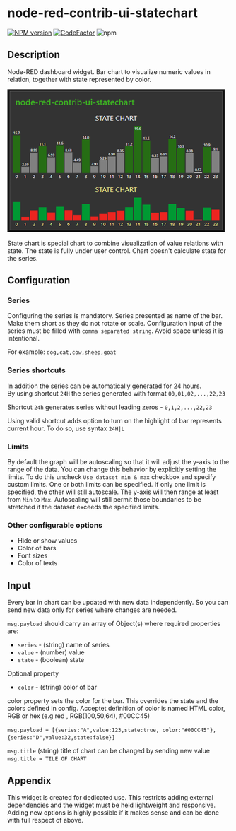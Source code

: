 # node-red-contrib-ui-statechart
[![NPM version][npm-image]][npm-url]
[![CodeFactor](https://www.codefactor.io/repository/github/hotnipi/node-red-contrib-ui-statechart/badge)](https://www.codefactor.io/repository/github/hotnipi/node-red-contrib-ui-statechart)
![npm](https://img.shields.io/npm/dm/node-red-contrib-ui-statechart)

[npm-image]: http://img.shields.io/npm/v/node-red-contrib-ui-statechart.svg
[npm-url]: https://npmjs.org/package/node-red-contrib-ui-statechart
## Description
Node-RED dashboard widget. Bar chart to visualize numeric values in relation, together with state represented by color.

![Node-RED dashboard widget node-red-contrib-ui-statechart](images/node-red-contrib-ui-statechart.png)

State chart is special chart to combine visualization of value relations with state. 
The state is fully under user control. Chart doesn't calculate state for the series.


## Configuration
### Series

Configuring the series is mandatory. Series presented as name of the bar. Make them short as they do not rotate or scale.
Configuration input of the series must be filled with `comma separated string`. Avoid space unless it is intentional.

For example: `dog,cat,cow,sheep,goat`

### Series shortcuts
In addition the series can be automatically generated for 24 hours.  
By using shortcut `24H` the series generated with format `00,01,02,...,22,23`

Shortcut `24h` generates series without leading zeros - `0,1,2,...,22,23`

Using valid shortcut adds option to turn on the highlight of bar represents current hour. To do so, use syntax `24H|L`

### Limits
By default the graph will be autoscaling so that it will adjust the y-axis to the range of the data. You can change this behavior by explicitly setting the limits. To do this uncheck `Use dataset min & max` checkbox and specify custom limits. One or both limits can be specified. If only one limit is specified, the other will still autoscale. The y-axis will then range at least from `Min` to `Max`. Autoscaling will still permit those boundaries to be stretched if the dataset exceeds the specified limits.

### Other configurable options   
* Hide or show values
* Color of bars
* Font sizes
* Color of texts  

## Input

Every bar in chart can be updated with new data independently. So you can send new data only for series where changes are needed. 

`msg.payload` should carry an array of Object(s) where
required properties are: 

   * `series`  - (string) name of series
   * `value`  - (number) value
   * `state`  - (boolean) state

Optional property
   * `color` - (string) color of bar

color property sets the color for the bar. This overrides the state and the colors defined in config. Acceptet definition of color is named HTML color, RGB or hex (e.g red , RGB(100,50,64), #00CC45)

`msg.payload = [{series:"A",value:123,state:true, color:"#00CC45"},{series:"D",value:32,state:false}]`

`msg.title` (string) title of chart can be changed by sending new value `msg.title = TILE OF CHART`
## Appendix

This widget is created for dedicated use. This restricts adding external dependencies and the widget must be held lightweight and responsive. Adding new options is highly possible if it makes sense and can be done with full respect of above.  
